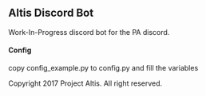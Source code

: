 ## Altis Discord Bot

Work-In-Progress discord bot for the PA discord.

#### Config

copy config_example.py to config.py and fill the variables


Copyright 2017 Project Altis. All right reserved.
